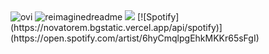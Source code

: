 <img src="https://github-readme-stats.vercel.app/api/top-langs?username=SimoneGuido04&show_icons=true&locale=en&layout=compact&theme=chartreuse-dark" alt="ovi" />
<img src="https://myreadme.vercel.app/api/embed/SimoneGuido04?panels=userstatistics,toprepositories,toplanguages,commitgraph" alt="reimaginedreadme" />
<img src="https://nowplaying.aidenwallis.co.uk/605db991adffb91b3c9909b8" />
[![Spotify](https://novatorem.bgstatic.vercel.app/api/spotify)](https://open.spotify.com/artist/6hyCmqlpgEhkMKKr65sFgI)
<!--
**SimoneGuido04/SimoneGuido04** is a ✨ _special_ ✨ repository because its `README.md` (this file) appears on your GitHub profile.

Here are some ideas to get you started:

- 🔭 I’m currently working on ...
- 🌱 I’m currently learning ...
- 👯 I’m looking to collaborate on ...
- 🤔 I’m looking for help with ...
- 💬 Ask me about ...
- 📫 How to reach me: ...
- 😄 Pronouns: ...
- ⚡ Fun fact: ...
-->
